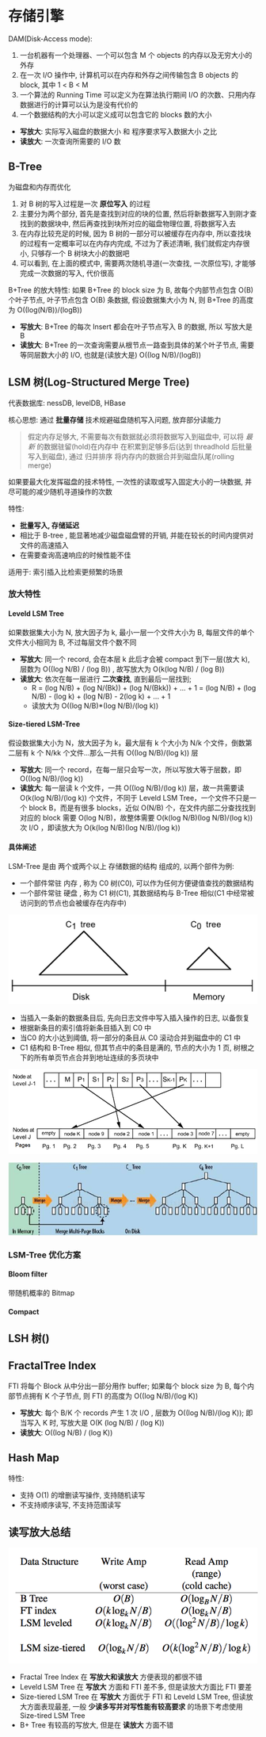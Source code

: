 # 存储引擎

DAM(Disk-Access mode):
1. 一台机器有一个处理器、一个可以包含 M 个 objects 的内存以及无穷大小的外存
2. 在一次 I/O 操作中, 计算机可以在内存和外存之间传输包含 B objects 的 block, 其中 1 < B < M
3. 一个算法的 Running Time 可以定义为在算法执行期间 I/O 的次数、只用内存数据进行的计算可以认为是没有代价的
4. 一个数据结构的大小可以定义成可以包含它的 blocks 数的大小 

- **写放大**: 实际写入磁盘的数据大小 和 程序要求写入数据大小 之比
- **读放大**: 一次查询所需要的 I/O 数

## B-Tree

为磁盘和内存而优化

1. 对 B 树的写入过程是一次 **原位写入** 的过程
2. 主要分为两个部分, 首先是查找到对应的块的位置, 然后将新数据写入到刚才查找到的数据块中, 然后再查找到块所对应的磁盘物理位置, 将数据写入去
3. 在内存比较充足的时候, 因为 B 树的一部分可以被缓存在内存中, 所以查找块的过程有一定概率可以在内存内完成, 不过为了表述清晰, 我们就假定内存很小, 只够存一个 B 树块大小的数据吧
4. 可以看到, 在上面的模式中, 需要两次随机寻道(一次查找, 一次原位写), 才能够完成一次数据的写入, 代价很高


B+Tree 的放大特性: 如果 B+Tree 的 block size 为 B, 故每个内部节点包含 O(B) 个叶子节点, 叶子节点包含 O(B) 条数据, 假设数据集大小为 N, 则 B+Tree 的高度为 O((log(N/B))/(logB))
- **写放大**: B+Tree 的每次 Insert 都会在叶子节点写入 B 的数据, 所以 写放大是 B
- **读放大**: B+Tree 的一次查询需要从根节点一路查到具体的某个叶子节点, 需要等同层数大小的 I/O, 也就是(读放大是) O((log N/B)/(logB))

## LSM 树(Log-Structured Merge Tree)

代表数据库: nessDB, levelDB, HBase

核心思想: 通过 **批量存储** 技术规避磁盘随机写入问题, 放弃部分读能力

> 假定内存足够大, 不需要每次有数据就必须将数据写入到磁盘中, 可以将 *最新* 的数据驻留(hold)在内存中
> 在积累到足够多后(达到 threadhold 后批量写入到磁盘), 通过 归并排序 将内存内的数据合并到磁盘队尾(rolling merge)

如果要最大化发挥磁盘的技术特性, 一次性的读取或写入固定大小的一块数据, 并尽可能的减少随机寻道操作的次数

特性:
- **批量写入, 存储延迟**
- 相比于 B-tree , 能显著地减少磁盘磁盘臂的开销, 并能在较长的时间内提供对文件的高速插入
- 在需要查询高速响应的时候性能不佳

适用于: 索引插入比检索更频繁的场景

### 放大特性

#### Leveld LSM Tree

如果数据集大小为 N, 放大因子为 k, 最小一层一个文件大小为 B, 每层文件的单个文件大小相同为 B, 不过每层文件个数不同

- **写放大**: 同一个 record, 会在本层 k 此后才会被 compact 到下一层(放大 k), 层数为 O((log N/B) / (log B)) , 故写放大为 O(k(log N/B) / (log B))
- **读放大**: 依次在每一层进行 **二次查找**, 直到最后一层找到;
  - R = (log N/B) + (log N/(Bk)) + (log N/(Bkk)) + ... + 1 = (log N/B) + (log N/B) - (log k) + (log N/B) - 2(log k) + ... + 1 
  - 读放大为 O((log N/B)*(log N/B)/(log k))
  
#### Size-tiered LSM-Tree

假设数据集大小为 N，放大因子为 k，最大层有 k 个大小为 N/k 个文件，倒数第二层有 k 个 N/kk 个文件…那么一共有 O((log N/B)/(log k)) 层

- **写放大**: 同一个 record，在每一层只会写一次，所以写放大等于层数，即 O((log N/B)/(log k))
- **读放大**: 每一层读 k 个文件，一共 O((log N/B)/(log k)) 层，故一共需要读 O(k(log N/B)/(log k)) 个文件，不同于 Leveld LSM Tree，一个文件不只是一个 block B，而是有很多 blocks，近似 O(N/B) 个，在文件内部二分查找找到对应的 block 需要 O(log N/B)，故整体需要 O(k(log N/B)(log N/B)/(log k)) 次 I/O ，即读放大为 O(k(log N/B)(log N/B)/(log k))

#### 具体阐述

LSM-Tree 是由 两个或两个以上 存储数据的结构 组成的, 以两个部件为例:
- 一个部件常驻 内存 , 称为 C0 树(C0), 可以作为任何方便键值查找的数据结构
- 一个部件常驻 硬盘 , 称为 C1 树(C1), 其数据结构与 B-Tree 相似(C1 中经常被访问到的节点也会被缓存在内存中)

![两部件的 LSM-Tree](12202325-4148015185424100886d778a854da94c.png)

- 当插入一条新的数据条目后, 先向日志文件中写入插入操作的日志, 以备恢复
- 根据新条目的索引值将新条目插入到 C0 中
- 当C0 的大小达到阈值, 将一部分的条目从 C0 滚动合并到磁盘中的 C1 中
- C1 结构和 B-Tree 相似, 但其节点中的条目是满的, 节点的大小为 1 页, 树根之下的所有单页节点合并到地址连续的多页块中

![多页块的结构及其节点的结构](12214154-3bc81df6aab848178f9f892fa397ac14.png)

![LSM-Tree 合并图解](20141110091559148.jpg)

### LSM-Tree 优化方案

#### Bloom filter

带随机概率的 Bitmap

#### Compact 

## LSH 树()

## FractalTree Index

FTI 将每个 Block 从中分出一部分用作 buffer;
如果每个 block size 为 B, 每个内部节点拥有 K 个子节点, 则 FTI 的高度为 O((log N/B)/(log K))

- **写放大**: 每个 B/K 个 records 产生 1 次 I/O , 层数为 O((log N/B)/(log K)); 即当写入 K 时, 写放大是 O(K (log N/B) / (log K))
- **读放大**: O((log N/B) / (log K))

## Hash Map

特性:
- 支持 O(1) 的增删读写操作, 支持随机读写
- 不支持顺序读写, 不支持范围读写

## 读写放大总结

![总结](conclusion.png)

- Fractal Tree Index 在 **写放大和读放大** 方便表现的都很不错
- Leveld LSM Tree 在 **写放大** 方面和 FTI 差不多, 但是读放大方面比 FTI 要差
- Size-tiered LSM Tree 在 **写放大** 方面优于 FTI 和 Leveld LSM Tree, 但读放大方面表现最差, 一般 **少读多写并对写性能有较高要求** 的场景下考虑使用 Size-tired LSM Tree
- B+ Tree 有较高的写放大, 但是在 **读放大** 方面不错
